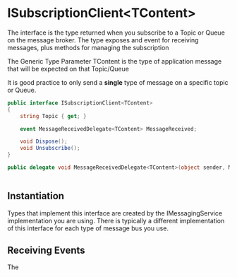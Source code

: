 ﻿# ISubscriptionClient\<TContent\>

The interface is the type returned when you subscribe to a Topic or Queue on the message broker. 
The type exposes and event for receiving messages, plus methods for managing the subscription

The Generic Type Parameter TContent is the type of application message that will be expected on that Topic/Queue

It is good practice to only send a **single** type of message on a specific topic or Queue.

```csharp
public interface ISubscriptionClient<TContent>
{
    string Topic { get; }

    event MessageReceivedDelegate<TContent> MessageReceived;

    void Dispose();
    void Unsubscribe();
}

public delegate void MessageReceivedDelegate<TContent>(object sender, MessagedReceivedArguments<TContent> args);
        
```

## Instantiation
Types that implement this interface are created by the IMessagingService implementation you are using. 
There is typically a different implementation of this interface for each type of message bus you use. 

## Receiving Events

The 


